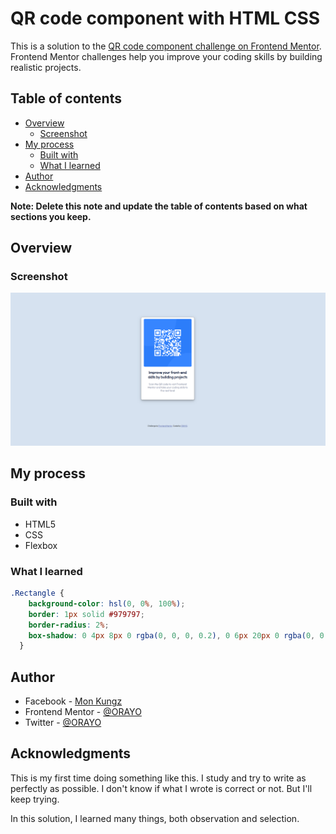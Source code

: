 # QR code component with HTML CSS
This is a solution to the [QR code component challenge on Frontend Mentor](https://www.frontendmentor.io/challenges/qr-code-component-iux_sIO_H). Frontend Mentor challenges help you improve your coding skills by building realistic projects. 

## Table of contents

- [Overview](#overview)
  - [Screenshot](#screenshot)
- [My process](#my-process)
  - [Built with](#built-with)
  - [What I learned](#what-i-learned)
- [Author](#author)
- [Acknowledgments](#acknowledgments)

**Note: Delete this note and update the table of contents based on what sections you keep.**

## Overview

### Screenshot

![](/screenshot.png)

## My process

### Built with

- HTML5
- CSS
- Flexbox


### What I learned
```css
.Rectangle {
    background-color: hsl(0, 0%, 100%);
    border: 1px solid #979797;
    border-radius: 2%;
    box-shadow: 0 4px 8px 0 rgba(0, 0, 0, 0.2), 0 6px 20px 0 rgba(0, 0, 0, 0.19);
  }
```

## Author

- Facebook - [Mon Kungz](https://www.facebook.com/monkung.offlinez)
- Frontend Mentor - [@ORAYO](https://www.frontendmentor.io/profile/zyst-specyourusername)
- Twitter - [@ORAYO](https://twitter.com/orayooooo)


## Acknowledgments

This is my first time doing something like this. I study and try to write as perfectly as possible. I don't know if what I wrote is correct or not. But I'll keep trying.

In this solution, I learned many things, both observation and selection.
